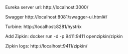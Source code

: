 Eureka server url: http://localhost:3000/

Swagger http://localhost:8081/swagger-ui.html#/

Turbine: http://localhost:8281/hystrix

Add Zipkin: docker run -d -p 9411:9411 openzipkin/zipkin

Zipkin logs: http://localhost:9411/zipkin/